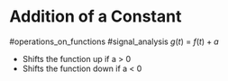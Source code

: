 # Addition of  a Constant
#operations_on_functions #signal_analysis 
$g(t)$ = $f(t) + a$

- Shifts the function up if a > 0
- Shifts the function down if a < 0
